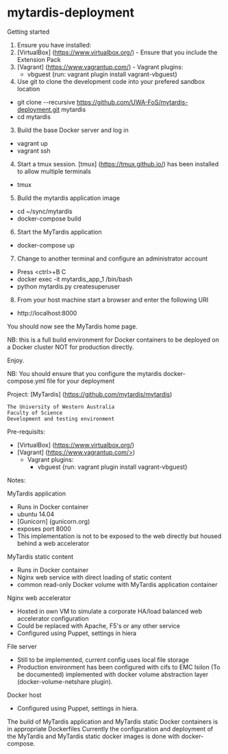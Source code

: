 # mytardis-deployment

Getting started

1. Ensure you have installed:
  1. [VirtualBox] (https://www.virtualbox.org/)
    - Ensure that you include the Extension Pack
  2. [Vagrant] (https://www.vagrantup.com/)
    - Vagrant plugins:
      - vbguest {run: vagrant plugin install vagrant-vbguest}
2. Use git to clone the development code into your prefered sandbox location
  - git clone --recursive https://github.com/UWA-FoS/mytardis-deployment.git mytardis
  - cd mytardis
3. Build the base Docker server and log in
  - vagrant up
  - vagrant ssh
4. Start a tmux session. [tmux] (https://tmux.github.io/) has been installed to allow multiple terminals
  - tmux
5. Build the mytardis application image
  - cd ~/sync/mytardis
  - docker-compose build
6. Start the MyTardis application
  - docker-compose up
7. Change to another terminal and configure an administrator account
  - Press \<ctrl\>+B C
  - docker exec -it mytardis_app_1 /bin/bash
  - python mytardis.py createsuperuser
8. From your host machine start a browser and enter the following URI
  - http://localhost:8000

You should now see the MyTardis home page.

NB: this is a full build environment for Docker containers to be deployed on a Docker cluster NOT for production directly.

Enjoy.

NB: You should ensure that you configure the mytardis docker-compose.yml file for your deployment

Project: [MyTardis] (https://github.com/mytardis/mytardis)

```
The University of Western Australia
Faculty of Science
Development and testing environment
```

Pre-requisits:
- [VirtualBox] (https://www.virtualbox.org/)
- [Vagrant] (https://www.vagrantup.com/>)
  - Vagrant plugins:
    - vbguest {run: vagrant plugin install vagrant-vbguest}

Notes:

MyTardis application
- Runs in Docker container
- ubuntu 14.04
- [Gunicorn] (gunicorn.org)
- exposes port 8000
- This implementation is not to be exposed to the web directly but housed behind a web accelerator

MyTardis static content
- Runs in Docker container
- Nginx web service with direct loading of static content
- common read-only Docker volume with MyTardis application container

Nginx web accelerator
- Hosted in own VM to simulate a corporate HA/load balanced web accelerator configuration
- Could be replaced with Apache, F5's or any other service
- Configured using Puppet, settings in hiera

File server
- Still to be implemented, current config uses local file storage
- Production environment has been configured with cifs to EMC Isilon (To be documented) implemented with docker volume abstraction layer (docker-volume-netshare plugin).

Docker host
- Configured using Puppet, settings in hiera.

The build of MyTardis application and MyTardis static Docker containers is in appropriate Dockerfiles
Currently the configuration and deployment of the MyTardis and MyTardis static docker images is done with docker-compose.
